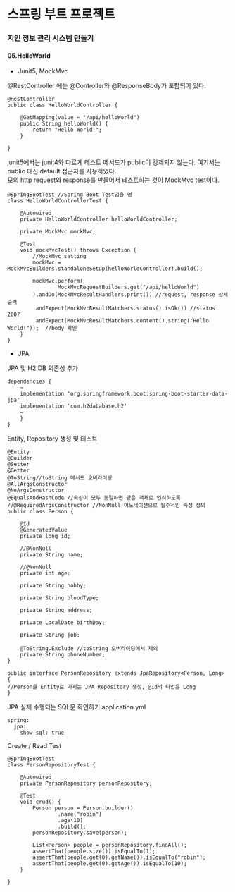 # 스프링 부트 프로젝트
### 지인 정보 관리 시스템 만들기  

#### 05.HelloWorld

- Junit5, MockMvc  

@RestController 에는 @Controller와 @ResponseBody가 포함되어 있다.

```
@RestController
public class HelloWorldController {

    @GetMapping(value = "/api/helloWorld")
    public String helloWorld() {
        return "Hello World!";
    }

}
```
  
junit5에서는 junit4와 다르게 테스트 메서드가 public이 강제되지 않는다.
여기서는 public 대신 default 접근자를 사용하였다.  
모의 http request와 response를 만들어서 테스트하는 것이 MockMvc test이다.  

```
@SpringBootTest //Spring Boot Test임을 명
class HelloWorldControllerTest {

    @Autowired
    private HelloWorldController helloWorldController;

    private MockMvc mockMvc;

    @Test
    void mockMvcTest() throws Exception {
        //MockMvc setting 
        mockMvc = MockMvcBuilders.standaloneSetup(helloWorldController).build();

        mockMvc.perform(
                MockMvcRequestBuilders.get("/api/helloWorld")
        ).andDo(MockMvcResultHandlers.print()) //request, response 상세 출력  
        .andExpect(MockMvcResultMatchers.status().isOk()) //status 200?  
        .andExpect(MockMvcResultMatchers.content().string("Hello World!"));  //body 확인  
    }
}
```

- JPA  

JPA 및 H2 DB 의존성 추가  
```
dependencies {
    ~
    implementation 'org.springframework.boot:spring-boot-starter-data-jpa'
    implementation 'com.h2database.h2'
    ~
    }
}

```

Entity, Repository 생성 및 테스트  

```
@Entity
@Builder
@Setter
@Getter
@ToString//toString 메서드 오버라이딩  
@AllArgsConstructor
@NoArgsConstructor
@EqualsAndHashCode //속성이 모두 동일하면 같은 객체로 인식하도록
//@RequiredArgsConstructor //NonNull 어노테이션으로 필수적인 속성 정의
public class Person {

    @Id
    @GeneratedValue
    private long id;

    //@NonNull
    private String name;

    //@NonNull
    private int age;

    private String hobby;

    private String bloodType;

    private String address;

    private LocalDate birthDay;

    private String job;

    @ToString.Exclude //toString 오버라이딩에서 제외  
    private String phoneNumber;
}
```
```
public interface PersonRepository extends JpaRepository<Person, Long> {
//Person을 Entity로 가지는 JPA Repository 생성, @Id의 타입은 Long  
}
```

JPA 실제 수행되는 SQL문 확인하기
application.yml
```
spring:
  jpa:
    show-sql: true
```

Create / Read Test
```
@SpringBootTest
class PersonRepositoryTest {

    @Autowired
    private PersonRepository personRepository;

    @Test
    void crud() {
        Person person = Person.builder()
                .name("robin")
                .age(10)
                .build();
        personRepository.save(person);

        List<Person> people = personRepository.findAll();
        assertThat(people.size()).isEqualTo(1);
        assertThat(people.get(0).getName()).isEqualTo("robin");
        assertThat(people.get(0).getAge()).isEqualTo(10);
    }

}
```
    
    